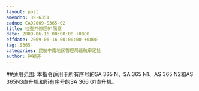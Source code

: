 ```yaml
---
layout: post
amendno: 39-6351
cadno: CAD2009-S365-02
title: 检查并修理9°隔框
date: 2009-06-16 00:00:00 +0800
effdate: 2009-06-16 00:00:00 +0800
tag: S365
categories: 民航中南地区管理局适航审定处
author: 钟颖芬
---
```


##适用范围:
本指令适用于所有序号的SA 365 N、SA 365 N1、AS 365 N2和AS 365N3直升机和所有序号的SA 366 G1直升机。

